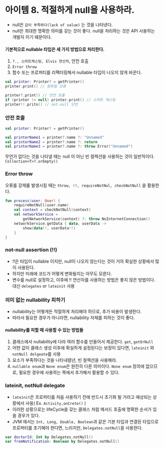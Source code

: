 
# 아이템 8. 적절하게 null을 사용하라.

- null은 `값이 부족하다(lack of value)` 는 것을 나타낸다. 
- null은 최대한 명확한 의미를 갖는 것이 좋다. null을 처리하는 것은 API 사용하는 개발자 이기 떄문이다.


#### 기본적으로 nullable 타입은 세 가지 방법으로 처리한다. 
1. `?., 스마트캐스팅, Elvis 연산자`, 안전 호출
2. `Error throw`
3. 함수 또는 프로퍼티를 리팩터링해서 nullable 타입이 나오지 않게 바꾼다.



```kotlin
val printer: Printer? = getPrinter()
printer.print() // 컴파일 오류

printer?.print() // 안전 호출
if (printer != null) printer.print() // 스마트 캐스팅
printer!!.pritn() // not-null 단언
```


### 안전 호출
```kotlin
val printer: Printer? = getPrinter()

val printerName1 = printer?.name ?: "Unnamed" 
val printerName2 = printer?.name ?: return 
val printerName3 = printer?.name ?: throw Error("Unnamed")
```
무언가 없다는 것을 나타낼 때는 null 이 아닌 빈 컬렉션을 사용하는 것이 일반적이다. `Collection<T>?.orEmpty()`


### Error throw
오류를 강제롤 발생시킬 때는 `throw, !!, requireNotNul, checkNotNull` 을 활용한다.
```kotlin
fun process(user: User) {
    requireNotNull(user.name)
    val context = checkNotNull(context)
    val networkService = 
        getNetworkService(context) ?: throw NoInternetConnection()
    networkService.getData { data, userData -> 
        show(data!!, userData!!)
    }
}
```


### not-null assertion (!!)
- !!은 타입이 nullable 이지만, null이 나오지 않는다는 것이 거의 확실한 상황에서 많이 사용된다.
- 하지만 미래에 코드가 어떻게 변화될지는 아무도 모른다.
- 변수를 null로 설정하고, 이후에 !! 연산자를 사용하는 방법은 좋지 않은 방법이다. 대신 `delegates` or `lateinit` 사용


### 의미 없는 nullability 피하기
- nullability는 어떻게든 적절하게 처리해야 하므로, 추가 비용이 발생한다.
- 따라서 필요한 경우가 아니라면, nullability 자체를 피하는 것이 좋다.

#### nullability를 피할 때 사용할 수 있는 방법들
1. 클래스에서 nullability에 다라 여러 함수를 만들어서 제공한다. `get`, `getOrNull`
2. 어떤 값이 클래스 생성 이후에 확실하게 설정된다는 보장이 있다면, `lateinit` 와 `notNull delgeate`를 사용
3. 요소가 부족하다는 것을 나타내렴년, 빈 컬렉션을 사용해라.
4. `nullable enum`과 `None enum`은 완전히 다른 의미이다. `None enum` 정의에 없으므로, 필요한 경우에 사용하는 쪽에서 추가해서 활용할 수 있다.


### lateinit, notNull delegate
- `lateinit`은 프로퍼티를 처음 사용하기 전에 반드시 초기화 될 거라고 예상되는 상황에서 사용( Ex. `Activity,onCrete()` )
- 이러한 상황으로는 lifeCycle을 갖는 클래스 처럼 메서드 호출에 명확한 순서가 있을 경우가 있다.
- JVM 에서는 `Int, Long, Double, Boolean`과 같은 기본 타입과 연결된 타입으로 프로퍼티를 초기해야 한다면, 느리지만, `Delegates.notNull`을 사용한다.

```kotlin
var doctorId: Int by Delegates.notNull()
var fromNotification: Boolean by Delegates.notNull()
```
